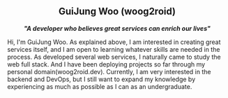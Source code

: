 <h2 align="center">GuiJung Woo (woog2roid)</h2>
<p align="center">
<b><i>
"A developer who believes great services can enrich our lives"
</i></b>
</p>

Hi, I'm GuiJung Woo. As explained above, I am interested in creating great services itself, and I am open to learning whatever skills are needed in the process. As developed several web services, I naturally came to study the web full stack. And I have been deploying projects so far through my personal domain(woog2roid.dev). Currently, I am very interested in the backend and DevOps, but I still want to expand my knowledge by experiencing as much as possible as I can as an undergraduate.
